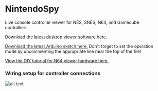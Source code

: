 NintendoSpy
======

Live console controller viewer for NES, SNES, N64, and Gamecube controllers.

[Download the latest desktop viewer software here.](https://github.com/jeremyaburns/NintendoSpy/blob/master/NintendoSpy.exe?raw=true)

[Download the latest Arduino sketch here.](https://raw.github.com/jeremyaburns/NintendoSpy/master/firmware/firmware.ino)
Don't forget to set the operation mode by uncommenting the appropriate line near the top of the file!

[View the DIY tutorial for N64 viewer hardware here.](https://github.com/jeremyaburns/NintendoSpy/blob/master/docs/TutorialForN64.md)

### Wiring setup for controller connections

![alt text](https://github.com/jeremyaburns/NintendoSpy/raw/master/docs/tutorial-images/wiring-all.jpg "")
